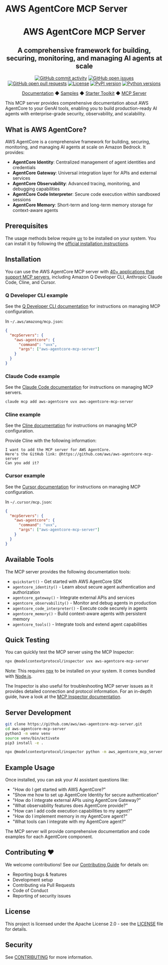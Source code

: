 # AWS AgentCore MCP Server

<div align="center">
  <h1>AWS AgentCore MCP Server</h1>
  <h2>A comprehensive framework for building, securing, monitoring, and managing AI agents at scale</h2>

  <div align="center">
    <a href="https://github.com/aws/aws-agentcore-mcp-server/graphs/commit-activity"><img alt="GitHub commit activity" src="https://img.shields.io/github/commit-activity/m/aws/aws-agentcore-mcp-server"/></a>
    <a href="https://github.com/aws/aws-agentcore-mcp-server/issues"><img alt="GitHub open issues" src="https://img.shields.io/github/issues/aws/aws-agentcore-mcp-server"/></a>
    <a href="https://github.com/aws/aws-agentcore-mcp-server/pulls"><img alt="GitHub open pull requests" src="https://img.shields.io/github/issues-pr/aws/aws-agentcore-mcp-server"/></a>
    <a href="https://github.com/aws/aws-agentcore-mcp-server/blob/main/LICENSE"><img alt="License" src="https://img.shields.io/github/license/aws/aws-agentcore-mcp-server"/></a>
    <a href="https://pypi.org/project/aws-agentcore-mcp-server/"><img alt="PyPI version" src="https://img.shields.io/pypi/v/aws-agentcore-mcp-server"/></a>
    <a href="https://python.org"><img alt="Python versions" src="https://img.shields.io/pypi/pyversions/aws-agentcore-mcp-server"/></a>
  </div>
  
  <p>
    <a href="https://docs.aws.amazon.com/bedrock-agentcore/">Documentation</a>
    ◆ <a href="https://github.com/aws-samples/sample-amazon-bedrock-agentcore-onboarding">Samples</a>
    ◆ <a href="https://aws.github.io/bedrock-agentcore-starter-toolkit/">Starter Toolkit</a>
    ◆ <a href="https://github.com/aws/aws-agentcore-mcp-server">MCP Server</a>
  </p>
</div>

This MCP server provides comprehensive documentation about AWS AgentCore to your GenAI tools, enabling you to build production-ready AI agents with enterprise-grade security, observability, and scalability.

## What is AWS AgentCore?

AWS AgentCore is a comprehensive framework for building, securing, monitoring, and managing AI agents at scale on Amazon Bedrock. It provides:

- **AgentCore Identity**: Centralized management of agent identities and credentials
- **AgentCore Gateway**: Universal integration layer for APIs and external services  
- **AgentCore Observability**: Advanced tracing, monitoring, and debugging capabilities
- **AgentCore Code Interpreter**: Secure code execution within sandboxed sessions
- **AgentCore Memory**: Short-term and long-term memory storage for context-aware agents

## Prerequisites

The usage methods below require [uv](https://github.com/astral-sh/uv) to be installed on your system. You can install it by following the [official installation instructions](https://github.com/astral-sh/uv#installation).

## Installation

You can use the AWS AgentCore MCP server with [40+ applications that support MCP servers](https://modelcontextprotocol.io/clients), including Amazon Q Developer CLI, Anthropic Claude Code, Cline, and Cursor.

### Q Developer CLI example

See the [Q Developer CLI documentation](https://docs.aws.amazon.com/amazonq/latest/qdeveloper-ug/command-line-mcp-configuration.html) for instructions on managing MCP configuration.

In `~/.aws/amazonq/mcp.json`:

```json
{
  "mcpServers": {
    "aws-agentcore": {
      "command": "uvx",
      "args": ["aws-agentcore-mcp-server"]
    }
  }
}
```

### Claude Code example

See the [Claude Code documentation](https://docs.anthropic.com/en/docs/claude-code/tutorials#configure-mcp-servers) for instructions on managing MCP servers.

```bash
claude mcp add aws-agentcore uvx aws-agentcore-mcp-server
```

### Cline example

See the [Cline documentation](https://docs.cline.bot/mcp-servers/configuring-mcp-servers#editing-mcp-settings-files) for instructions on managing MCP configuration.

Provide Cline with the following information:

```
I want to add the MCP server for AWS AgentCore.
Here's the GitHub link: @https://github.com/aws/aws-agentcore-mcp-server
Can you add it?
```

### Cursor example

See the [Cursor documentation](https://docs.cursor.com/context/model-context-protocol#configuring-mcp-servers) for instructions on managing MCP configuration.

In `~/.cursor/mcp.json`:

```json
{
  "mcpServers": {
    "aws-agentcore": {
      "command": "uvx",
      "args": ["aws-agentcore-mcp-server"]
    }
  }
}
```

## Available Tools

The MCP server provides the following documentation tools:

- `quickstart()` - Get started with AWS AgentCore SDK
- `agentcore_identity()` - Learn about secure agent authentication and authorization
- `agentcore_gateway()` - Integrate external APIs and services
- `agentcore_observability()` - Monitor and debug agents in production
- `agentcore_code_interpreter()` - Execute code securely in agents
- `agentcore_memory()` - Build context-aware agents with persistent memory
- `agentcore_tools()` - Integrate tools and extend agent capabilities

## Quick Testing

You can quickly test the MCP server using the MCP Inspector:

```bash
npx @modelcontextprotocol/inspector uvx aws-agentcore-mcp-server
```

Note: This requires [npx](https://docs.npmjs.com/cli/v11/commands/npx) to be installed on your system. It comes bundled with [Node.js](https://nodejs.org/). 

The Inspector is also useful for troubleshooting MCP server issues as it provides detailed connection and protocol information. For an in-depth guide, have a look at the [MCP Inspector documentation](https://modelcontextprotocol.io/docs/tools/inspector).

## Server Development

```bash
git clone https://github.com/aws/aws-agentcore-mcp-server.git
cd aws-agentcore-mcp-server
python3 -m venv venv
source venv/bin/activate
pip3 install -e .

npx @modelcontextprotocol/inspector python -m aws_agentcore_mcp_server
```

## Example Usage

Once installed, you can ask your AI assistant questions like:

- "How do I get started with AWS AgentCore?"
- "Show me how to set up AgentCore Identity for secure authentication"
- "How do I integrate external APIs using AgentCore Gateway?"
- "What observability features does AgentCore provide?"
- "How can I add code execution capabilities to my agent?"
- "How do I implement memory in my AgentCore agent?"
- "What tools can I integrate with my AgentCore agent?"

The MCP server will provide comprehensive documentation and code examples for each AgentCore component.

## Contributing ❤️

We welcome contributions! See our [Contributing Guide](CONTRIBUTING.md) for details on:
- Reporting bugs & features
- Development setup
- Contributing via Pull Requests
- Code of Conduct
- Reporting of security issues

## License

This project is licensed under the Apache License 2.0 - see the [LICENSE](LICENSE) file for details.

## Security

See [CONTRIBUTING](CONTRIBUTING.md#security-issue-notifications) for more information.
